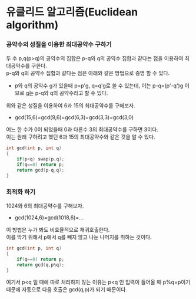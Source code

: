 # 유클리드 알고리즘(Euclidean algorithm) 
### 공약수의 성질을 이용한 최대공약수 구하기
두 수 p,q(p>q)의 공약수의 집합은 p-q와 q의 공약수 집합과 같다는 점을 이용하여 최대공약수를 구한다.  
p-q와 q의 공약수 집합과 같다는 점은 아래와 같은 방법으로 증명 할 수 있다.

- p와 q의 공약수 g가 있을때 p=p'g, q=q'g로 쓸 수 있는데, 이는 p-q=(p'-q')g 이므로 g는 p-q와 q의 공약수라고 할 수 있다.

위와 같은 성질을 이용하여 6과 15의 최대공약수를 구해보자.

- gcd(15,6)=gcd(9,6)=gcd(6,3)=gcd(3,3)=gcd(3,0)

어느 한 수가 0이 되었을때 0과 다른수 3의 최대공약수를 구하면 3이다.  
이는 원래 구하려고 했던 6과 15의 최대공약수와 같은 것을 알 수 있다.  
```c++
int gcd(int p, int q)
{
    if(p<q) swap(p,q);
    if(q==0) return p;
    return gcd(p-q,q);
}
```
### 최적화 하기 
1024와 6의 최대공약수를 구해보자.  

- gcd(1024,6)=gcd(1018,6)=...

이 방법은 누가 봐도 비효율적으로 재귀호출한다.  
이를 막기 위해서 p에서 q를 빼지 않고 나눈 나머지를 취하는 것이다.  
```c++
int gcd(int p, int q)
{
    if(q==0) return p;
    return gcd(q,p%q);
}
```
여기서 p<q 일 때에 따로 처리하지 않는 이유는 p<q 인 입력이 들어올 때 p%q=p이기 때문에 자동으로 다음 호출은 gcd(q,p)가 되기 때문이다.  
